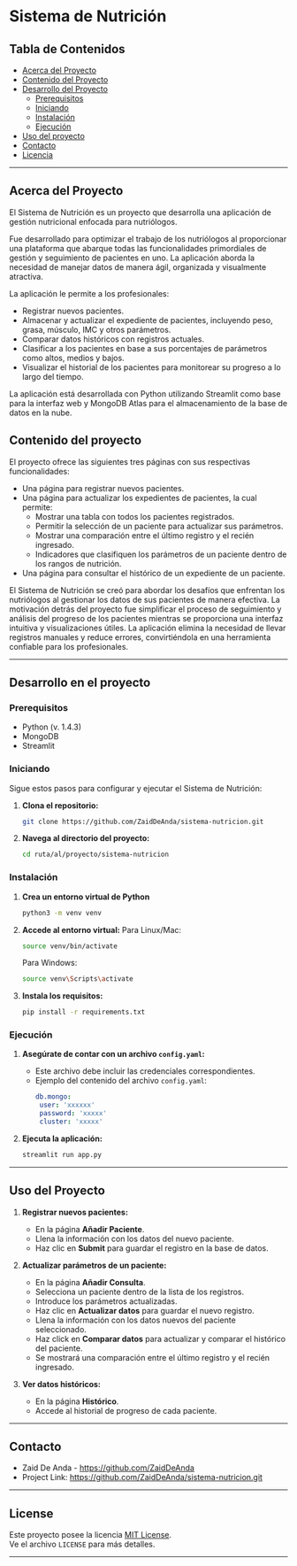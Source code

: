 # Sistema de Nutrición

## Tabla de Contenidos

- [Acerca del Proyecto](#acerca-del-proyecto)
- [Contenido del Proyecto](#contenido-del-proyecto)
- [Desarrollo del Proyecto](#desarrollo-del-proyecto)
  - [Prerequisitos](#prerequisitos)
  - [Iniciando](#iniciando) 
  - [Instalación](#instalación)   
  - [Ejecución](#ejecución)  
- [Uso del proyecto](#uso-del-proyecto)
- [Contacto](#contacto)
- [Licencia](#licencia)

---

## Acerca del Proyecto

El Sistema de Nutrición es un proyecto que desarrolla una aplicación de gestión nutricional enfocada para nutriólogos. 

Fue desarrollado para optimizar el trabajo de los nutriólogos al proporcionar una plataforma que abarque todas las funcionalidades primordiales de gestión y seguimiento de pacientes en uno. La aplicación aborda la necesidad de manejar datos de manera ágil, organizada y visualmente atractiva.

La aplicación le permite a los profesionales:

- Registrar nuevos pacientes.
- Almacenar y actualizar el expediente de pacientes, incluyendo peso, grasa, músculo, IMC y otros parámetros.
- Comparar datos históricos con registros actuales.
- Clasificar a los pacientes en base a sus porcentajes de parámetros como altos, medios y bajos.
- Visualizar el historial de los pacientes para monitorear su progreso a lo largo del tiempo.

La aplicación está desarrollada con Python utilizando Streamlit como base para la interfaz web y MongoDB Atlas para el almacenamiento de la base de datos en la nube.

## Contenido del proyecto

El proyecto ofrece las siguientes tres páginas con sus respectivas funcionalidades:
- Una página para registrar nuevos pacientes.
- Una página para actualizar los expedientes de pacientes, la cual permite:
  - Mostrar una tabla con todos los pacientes registrados.
  - Permitir la selección de un paciente para actualizar sus parámetros.
  - Mostrar una comparación entre el último registro y el recién ingresado.
  - Indicadores que clasifiquen los parámetros de un paciente dentro de los rangos de nutrición.
- Una página para consultar el histórico de un expediente de un paciente.

El Sistema de Nutrición se creó para abordar los desafíos que enfrentan los nutriólogos al gestionar los datos de sus pacientes de manera efectiva. La motivación detrás del proyecto fue simplificar el proceso de seguimiento y análisis del progreso de los pacientes mientras se proporciona una interfaz intuitiva y visualizaciones útiles. La aplicación elimina la necesidad de llevar registros manuales y reduce errores, convirtiéndola en una herramienta confiable para los profesionales.

---

## Desarrollo en el proyecto

### Prerequisitos

 - Python (v. 1.4.3)
 - MongoDB
 - Streamlit

### Iniciando

Sigue estos pasos para configurar y ejecutar el Sistema de Nutrición:

1. **Clona el repositorio:**
   ```bash
   git clone https://github.com/ZaidDeAnda/sistema-nutricion.git
   ```

2. **Navega al directorio del proyecto:**
   ```bash
   cd ruta/al/proyecto/sistema-nutricion
   ```

### Instalación

1. **Crea un entorno virtual de Python**
   ```bash
   python3 -m venv venv
   ```

2. **Accede al entorno virtual:**
   Para Linux/Mac:
   ```bash
   source venv/bin/activate
   ```
   Para Windows:
   ```bash
   source venv\Scripts\activate
   ```

3. **Instala los requisitos:**
     ```bash
   pip install -r requirements.txt
   ```

### Ejecución
1. **Asegúrate de contar con un archivo `config.yaml`:**
   - Este archivo debe incluir las credenciales correspondientes.
   - Ejemplo del contenido del archivo `config.yaml`:
     ```yaml
     db.mongo:
      user: 'xxxxxx'
      password: 'xxxxx'
      cluster: 'xxxxx'
     ```

2. **Ejecuta la aplicación:**
   ```bash
   streamlit run app.py
   ```

---

## Uso del Proyecto

1. **Registrar nuevos pacientes:**
   - En la página **Añadir Paciente**.
   - Llena la información con los datos del nuevo paciente.
   - Haz clic en **Submit** para guardar el registro en la base de datos.

2. **Actualizar parámetros de un paciente:**
   - En la página **Añadir Consulta**.
   - Selecciona un paciente dentro de la lista de los registros.
   - Introduce los parámetros actualizadas.
   - Haz clic en **Actualizar datos** para guardar el nuevo registro.
   - Llena la información con los datos nuevos del paciente seleccionado.
   - Haz click en  **Comparar datos** para actualizar y comparar el histórico del paciente.
   - Se mostrará una comparación entre el último registro y el recién ingresado.

3. **Ver datos históricos:**
   - En la página **Histórico**.
   - Accede al historial de progreso de cada paciente.

---

## Contacto

- Zaid De Anda - https://github.com/ZaidDeAnda
- Project Link: https://github.com/ZaidDeAnda/sistema-nutricion.git

---

## License

Este proyecto posee la licencia [MIT License](LICENSE).  
Ve el archivo `LICENSE` para más detalles.

---